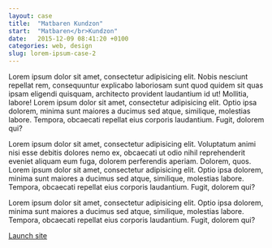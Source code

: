 ```yaml
---
layout: case
title:  "Matbaren Kundzon"
start:  "Matbaren</br>Kundzon"
date:   2015-12-09 08:41:20 +0100
categories: web, design
slug: lorem-ipsum-case-2
---
```

Lorem ipsum dolor sit amet, consectetur adipisicing elit. Nobis nesciunt repellat rem, consequuntur explicabo laboriosam sunt quod quidem sit quas ipsam eligendi quisquam, architecto provident laudantium id ut! Mollitia, labore! Lorem ipsum dolor sit amet, consectetur adipisicing elit. Optio ipsa dolorem, minima sunt maiores a ducimus sed atque, similique, molestias labore. Tempora, obcaecati repellat eius corporis laudantium. Fugit, dolorem qui?

Lorem ipsum dolor sit amet, consectetur adipisicing elit. Voluptatum animi nisi esse debitis dolores nemo ex, obcaecati ut odio nihil reprehenderit eveniet aliquam eum fuga, dolorem perferendis aperiam. Dolorem, quos. Lorem ipsum dolor sit amet, consectetur adipisicing elit. Optio ipsa dolorem, minima sunt maiores a ducimus sed atque, similique, molestias labore. Tempora, obcaecati repellat eius corporis laudantium. Fugit, dolorem qui?

Lorem ipsum dolor sit amet, consectetur adipisicing elit. Optio ipsa dolorem, minima sunt maiores a ducimus sed atque, similique, molestias labore. Tempora, obcaecati repellat eius corporis laudantium. Fugit, dolorem qui?

[Launch site][case-link]

[case-link]: http://fullystudios.se

